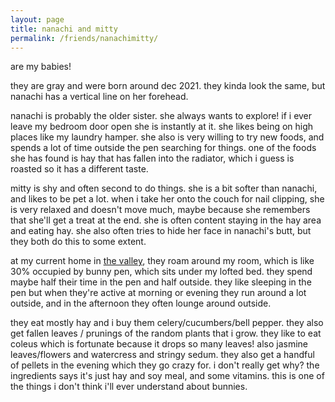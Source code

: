 ```yaml
---
layout: page
title: nanachi and mitty
permalink: /friends/nanachimitty/
---
```


are my babies!

they are gray and were born around dec 2021. they kinda look the same, but nanachi has a vertical line on her forehead.

nanachi is probably the older sister. she always wants to explore! if i ever leave my bedroom door open she is instantly at it. she likes being on high places like my laundry hamper. she also is very willing to try new foods, and spends a lot of time outside the pen searching for things. one of the foods she has found is hay that has fallen into the radiator, which i guess is roasted so it has a different taste.

mitty is shy and often second to do things. she is a bit softer than nanachi, and likes to be pet a lot. when i take her onto the couch for nail clipping, she is very relaxed and doesn't move much, maybe because she remembers that she'll get a treat at the end. she is often content staying in the hay area and eating hay. she also often tries to hide her face in nanachi's butt, but they both do this to some extent.

at my current home in [the valley](/places/valley), they roam around my room, which is like 30% occupied by bunny pen, which sits under my lofted bed. they spend maybe half their time in the pen and half outside. they like sleeping in the pen but when they're active at morning or evening they run around a lot outside, and in the afternoon they often lounge around outside. 

they eat mostly hay and i buy them celery/cucumbers/bell pepper. they also get fallen leaves / prunings of the random plants that i grow. they like to eat coleus which is fortunate because it drops so many leaves! also jasmine leaves/flowers and watercress and stringy sedum. they also get a handful of pellets in the evening which they go crazy for. i don't really get why? the ingredients says it's just hay and soy meal, and some vitamins. this is one of the things i don't think i'll ever understand about bunnies.

